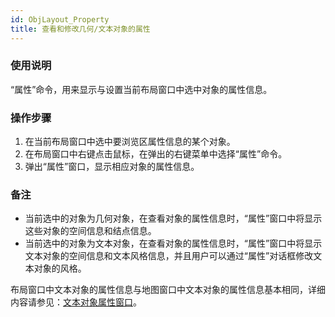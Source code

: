 ```yaml
---
id: ObjLayout_Property
title: 查看和修改几何/文本对象的属性
---
```

### 使用说明

“属性”命令，用来显示与设置当前布局窗口中选中对象的属性信息。

### 操作步骤

1. 在当前布局窗口中选中要浏览区属性信息的某个对象。
2. 在布局窗口中右键点击鼠标，在弹出的右键菜单中选择“属性”命令。
3. 弹出“属性”窗口，显示相应对象的属性信息。

### 备注

* 当前选中的对象为几何对象，在查看对象的属性信息时，“属性”窗口中将显示这些对象的空间信息和结点信息。
* 当前选中的对象为文本对象，在查看对象的属性信息时，“属性”窗口中将显示文本对象的空间信息和文本风格信息，并且用户可以通过“属性”对话框修改文本对象的风格。 

布局窗口中文本对象的属性信息与地图窗口中文本对象的属性信息基本相同，详细内容请参见：[文本对象属性窗口](../../Visualization/Interaction/TextPropertyDia)。

